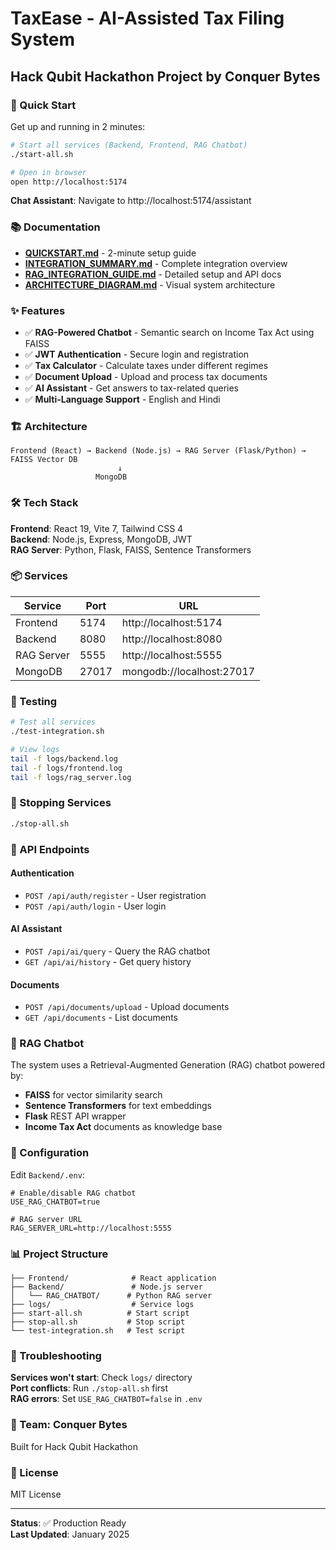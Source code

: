 # TaxEase - AI-Assisted Tax Filing System
## Hack Qubit Hackathon Project by Conquer Bytes

### 🚀 Quick Start

Get up and running in 2 minutes:

```bash
# Start all services (Backend, Frontend, RAG Chatbot)
./start-all.sh

# Open in browser
open http://localhost:5174
```

**Chat Assistant**: Navigate to http://localhost:5174/assistant

### 📚 Documentation

- **[QUICKSTART.md](QUICKSTART.md)** - 2-minute setup guide 
- **[INTEGRATION_SUMMARY.md](INTEGRATION_SUMMARY.md)** - Complete integration overview
- **[RAG_INTEGRATION_GUIDE.md](RAG_INTEGRATION_GUIDE.md)** - Detailed setup and API docs
- **[ARCHITECTURE_DIAGRAM.md](ARCHITECTURE_DIAGRAM.md)** - Visual system architecture

### ✨ Features

- ✅ **RAG-Powered Chatbot** - Semantic search on Income Tax Act using FAISS
- ✅ **JWT Authentication** - Secure login and registration
- ✅ **Tax Calculator** - Calculate taxes under different regimes
- ✅ **Document Upload** - Upload and process tax documents
- ✅ **AI Assistant** - Get answers to tax-related queries
- ✅ **Multi-Language Support** - English and Hindi

### 🏗️ Architecture

```
Frontend (React) → Backend (Node.js) → RAG Server (Flask/Python) → FAISS Vector DB
                        ↓
                   MongoDB
```

### 🛠️ Tech Stack

**Frontend**: React 19, Vite 7, Tailwind CSS 4  
**Backend**: Node.js, Express, MongoDB, JWT  
**RAG Server**: Python, Flask, FAISS, Sentence Transformers  

### 📦 Services

| Service | Port | URL |
|---------|------|-----|
| Frontend | 5174 | http://localhost:5174 |
| Backend | 8080 | http://localhost:8080 |
| RAG Server | 5555 | http://localhost:5555 |
| MongoDB | 27017 | mongodb://localhost:27017 |

### 🧪 Testing

```bash
# Test all services
./test-integration.sh

# View logs
tail -f logs/backend.log
tail -f logs/frontend.log  
tail -f logs/rag_server.log
```

### 🛑 Stopping Services

```bash
./stop-all.sh
```

### 📖 API Endpoints

#### Authentication
- `POST /api/auth/register` - User registration
- `POST /api/auth/login` - User login

#### AI Assistant  
- `POST /api/ai/query` - Query the RAG chatbot
- `GET /api/ai/history` - Get query history

#### Documents
- `POST /api/documents/upload` - Upload documents
- `GET /api/documents` - List documents

### 🤖 RAG Chatbot

The system uses a Retrieval-Augmented Generation (RAG) chatbot powered by:
- **FAISS** for vector similarity search
- **Sentence Transformers** for text embeddings  
- **Flask** REST API wrapper
- **Income Tax Act** documents as knowledge base

### 🔧 Configuration

Edit `Backend/.env`:

```properties
# Enable/disable RAG chatbot
USE_RAG_CHATBOT=true

# RAG server URL
RAG_SERVER_URL=http://localhost:5555
```

### 📊 Project Structure

```
├── Frontend/              # React application
├── Backend/               # Node.js server
│   └── RAG_CHATBOT/      # Python RAG server
├── logs/                  # Service logs
├── start-all.sh          # Start script
├── stop-all.sh           # Stop script
└── test-integration.sh   # Test script
```

### 🐛 Troubleshooting

**Services won't start**: Check `logs/` directory  
**Port conflicts**: Run `./stop-all.sh` first  
**RAG errors**: Set `USE_RAG_CHATBOT=false` in `.env`

### 👥 Team: Conquer Bytes

Built for Hack Qubit Hackathon

### 📄 License

MIT License

---

**Status**: ✅ Production Ready  
**Last Updated**: January 2025
